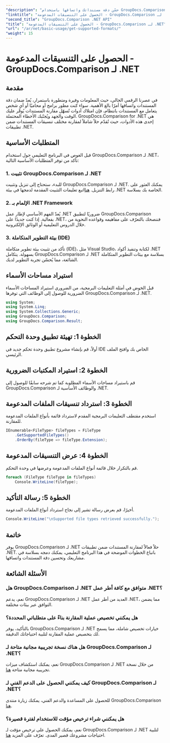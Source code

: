 ```yaml
---
"description": "حسّن دقة مستنداتك واتساقها باستخدام GroupDocs.Comparison لـ .NET. تكامل هذه الأداة الفعّالة بسلاسة مع تطبيقات .NET الخاصة بك."
"linktitle": "الحصول على التنسيقات المدعومة - GroupDocs.Comparison لـ .NET"
"second_title": "GroupDocs.Comparison .NET API"
"title": "الحصول على التنسيقات المدعومة - GroupDocs.Comparison لـ .NET"
"url": "/ar/net/basic-usage/get-supported-formats/"
"weight": 15
---
```


# الحصول على التنسيقات المدعومة - GroupDocs.Comparison لـ .NET

## مقدمة
في عصرنا الرقمي الحالي، حيث المعلومات وفيرة ومتطورة باستمرار، يُعدّ ضمان دقة المستندات واتساقها أمرًا بالغ الأهمية. سواء كنت مطور برامج أو محاميًا أو أي شخص يتعامل مع المستندات بانتظام، فإن امتلاك أدوات تُسهّل مقارنة المستندات يُوفّر عليك الوقت والجهد ويُجنّبك الأخطاء المحتملة. GroupDocs.Comparison for .NET هي إحدى هذه الأدوات، حيث تُقدّم حلاً شاملاً لمقارنة مختلف تنسيقات المستندات ضمن تطبيقات .NET.
## المتطلبات الأساسية
قبل الغوص في البرنامج التعليمي حول استخدام GroupDocs.Comparison لـ .NET، تأكد من توفر المتطلبات الأساسية التالية:
### 1. تثبيت GroupDocs.Comparison لـ .NET
للبدء، ستحتاج إلى تنزيل وتثبيت GroupDocs.Comparison لـ .NET. يمكنك العثور على رابط التنزيل. [هنا](https://releases.groupdocs.com/comparison/net/)اتبع تعليمات التثبيت المقدمة لدمجها في بيئة .NET الخاصة بك بسلاسة.
### 2. الإلمام بـ .NET Framework
يُعدّ الفهم الأساسي لإطار عمل .NET ضروريًا لتطبيق GroupDocs.Comparison بفعالية. إذا كنت جديدًا على .NET، فننصحك بالتعرّف على مفاهيمه وقواعده النحوية من خلال الدروس التعليمية أو الوثائق الإلكترونية.
### 3. بيئة التطوير المتكاملة (IDE)
تأكد من تثبيت بيئة تطوير متكاملة (IDE)، مثل Visual Studio، لكتابة وتنفيذ أكواد .NET بسهولة. يتكامل GroupDocs.Comparison لـ .NET بسلاسة مع بيئات التطوير المتكاملة الشائعة، مما يُحسّن تجربة التطوير لديك.

## استيراد مساحات الأسماء
قبل الخوض في أمثلة التعليمات البرمجية، من الضروري استيراد المساحات الأسماء الضرورية للوصول إلى الوظائف التي توفرها GroupDocs.Comparison لـ .NET.
```csharp
using System;
using System.Linq;
using System.Collections.Generic;
using GroupDocs.Comparison;
using GroupDocs.Comparison.Result;
```

## الخطوة 1: تهيئة تطبيق وحدة التحكم
أولاً، قم بإنشاء مشروع تطبيق وحدة تحكم جديد في IDE الخاص بك وافتح الملف الرئيسي.
## الخطوة 2: استيراد المكتبات الضرورية
قم باستيراد مساحات الأسماء المطلوبة كما تم شرحه سابقًا للوصول إلى GroupDocs.Comparison والوظائف الأساسية لـ .NET.
## الخطوة 3: استرداد تنسيقات الملفات المدعومة
استخدم مقتطف التعليمات البرمجية المقدم لاسترداد قائمة بأنواع الملفات المدعومة للمقارنة.
```csharp
IEnumerable<FileType> fileTypes = FileType
    .GetSupportedFileTypes()
    .OrderBy(fileType => fileType.Extension);
```
## الخطوة 4: عرض التنسيقات المدعومة
قم بالتكرار خلال قائمة أنواع الملفات المدعومة وعرضها في وحدة التحكم.
```csharp
foreach (FileType fileType in fileTypes)
    Console.WriteLine(fileType);
```
## الخطوة 5: رسالة التأكيد
أخيرًا، قم بعرض رسالة تشير إلى نجاح استرداد أنواع الملفات المدعومة.
```csharp
Console.WriteLine("\nSupported file types retrieved successfully.");
```

## خاتمة
يوفر GroupDocs.Comparison لـ .NET حلاً فعالاً لمقارنة المستندات ضمن تطبيقات .NET. باتباع الخطوات الموضحة في هذا البرنامج التعليمي، يمكنك دمجه بسلاسة في مشاريعك وتحسين دقة المستندات واتساقها.
## الأسئلة الشائعة
### هل GroupDocs.Comparison لـ .NET متوافق مع كافة أطر عمل .NET؟
نعم، يدعم GroupDocs.Comparison لـ .NET العديد من أطر عمل .NET، مما يضمن التوافق عبر بيئات مختلفة.
### هل يمكنني تخصيص عملية المقارنة بناءً على متطلباتي المحددة؟
بالتأكيد، يوفر GroupDocs.Comparison لـ .NET خيارات تخصيص شاملة، مما يسمح لك بتخصيص عملية المقارنة لتلبية احتياجاتك الدقيقة.
### هل هناك نسخة تجريبية مجانية متاحة لـ GroupDocs.Comparison لـ .NET؟
نعم، يمكنك استكشاف ميزات GroupDocs.Comparison لـ .NET من خلال نسخة تجريبية مجانية متاحة [هنا](https://releases.groupdocs.com/).
### كيف يمكنني الحصول على الدعم الفني لـ GroupDocs.Comparison لـ .NET؟
للحصول على المساعدة والدعم الفني، يمكنك زيارة منتدى GroupDocs.Comparison [هنا](https://forum.groupdocs.com/c/comparison/12).
### هل يمكنني شراء ترخيص مؤقت للاستخدام لفترة قصيرة؟
نعم، يمكنك الحصول على ترخيص مؤقت لـ GroupDocs.Comparison لـ .NET لتلبية احتياجات مشروعك قصير المدى. تعرّف على المزيد [هنا](https://purchase.groupdocs.com/temporary-license/).